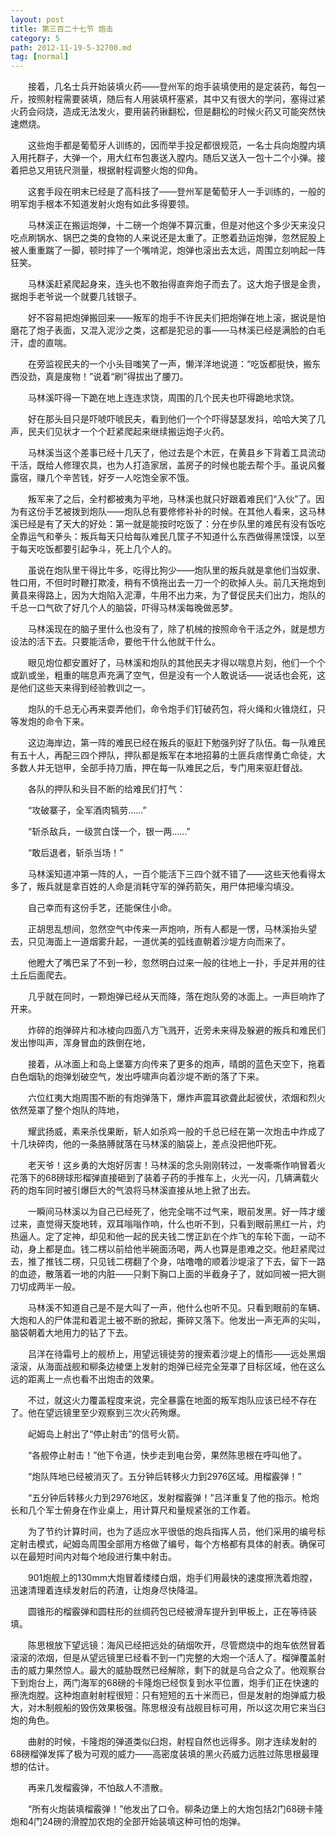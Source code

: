 ```yaml
---
layout: post
title: 第三百二十七节 炮击
category: 5
path: 2012-11-19-5-32700.md
tag: [normal]
---
```


　　接着，几名士兵开始装填火药——登州军的炮手装填使用的是定装药，每包一斤，按照射程需要装填，随后有人用装填杆塞紧，其中又有很大的学问，塞得过紧火药会闷烧，造成无法发火，要用装药锹翻松，但是翻松的时候火药又可能突然快速燃烧。

　　这些炮手都是葡萄牙人训练的，因而举手投足都很规范，一名士兵向炮膛内填入用托群子，大弹一个，用大红布包裹送入膛内。随后又送入一包十二个小弹。接着把总又用铳尺测量，根据射程调整火炮的仰角。

　　这套手段在明末已经是了高科技了——登州军是葡萄牙人一手训练的，一般的明军炮手根本不知道发射火炮有如此多得要领。

　　马林溪正在搬运炮弹，十二磅一个炮弹不算沉重，但是对他这个多少天来没只吃点刷锅水、锅巴之类的食物的人来说还是太重了。正憋着劲运炮弹，忽然屁股上被人重重踹了一脚，顿时摔了一个嘴啃泥，炮弹也滚出去太远，周围立刻响起一阵狂笑。

　　马林溪赶紧爬起身来，连头也不敢抬得直奔炮子而去了。这大炮子很是金贵，据炮手老爷说一个就要几钱银子。

　　好不容易把炮弹搬回来——叛军的炮手不许民夫们把炮弹在地上滚，据说是怕磨花了炮子表面，又混入泥沙之类，这都是犯忌的事——马林溪已经是满脸的白毛汗，虚的直喘。

　　在旁监视民夫的一个小头目嗤笑了一声，懒洋洋地说道：“吃饭都挺快，搬东西没劲，真是废物！”说着“刷”得拔出了腰刀。

　　马林溪吓得一下跪在地上连连求饶，周围的几个民夫也吓得跪地求饶。

　　好在那头目只是吓唬吓唬民夫，看到他们一个个吓得瑟瑟发抖，哈哈大笑了几声，民夫们见状才一个个赶紧爬起来继续搬运炮子火药。

　　马林溪当这个差事已经十几天了，他过去是个木匠，在黄县乡下背着工具流动干活，既给人修理农具，也为人打造家居，盖房子的时候也能去帮个手。虽说风餐露宿，赚几个辛苦钱，好歹一人吃饱全家不饿。

　　叛军来了之后，全村都被夷为平地，马林溪也就只好跟着难民们“入伙”了。因为有这份手艺被拨到炮队——炮队总有要修修补补的时候。在其他人看来，这马林溪已经是有了天大的好处：第一就是能按时吃饭了：分在步队里的难民有没有饭吃全靠运气和拳头：叛兵每天只给每队难民几筐子不知道什么东西做得黑馍馍，以至于每天吃饭都要引起争斗，死上几个人的。

　　虽说在炮队里干得比牛多，吃得比狗少——炮队里的叛兵就是拿他们当奴隶、牲口用，不但时时鞭打欺凌，稍有不慎拖出去一刀一个的砍掉人头。前几天拖炮到黄县来得路上，因为大炮陷入泥潭，牛用不出力来，为了督促民夫们出力，炮队的千总一口气砍了好几个人的脑袋，吓得马林溪每晚做恶梦。

　　马林溪现在的脑子里什么也没有了，除了机械的按照命令干活之外，就是想方设法的活下去。只要能活命，要他干什么他就干什么。

　　眼见炮位都安置好了，马林溪和炮队的其他民夫才得以喘息片刻，他们一个个或趴或坐，粗重的喘息声充满了空气，但是没有一个人敢说话——说话也会死，这是他们这些天来得到经验教训之一。

　　炮队的千总无心再来耍弄他们，命令炮手们钉破药包，将火绳和火锥烧红，只等发炮的命令下来。

　　这边海岸边，第一阵的难民已经在叛兵的驱赶下勉强列好了队伍。每一队难民有五十人，再配三四个押队，押队都是叛军在本地招募的土匪兵痞悍勇亡命徒，大多数人并无铠甲，全部手持刀盾，押在每一队难民之后，专门用来驱赶督战。

　　各队的押队和头目不断的给难民们打气：

　　“攻破寨子，全军酒肉犒劳……”

　　“斩杀敌兵，一级赏白馍一个，银一两……”

　　“敢后退者，斩杀当场！”

　　马林溪知道冲第一阵的人，一百个能活下三四个就不错了——这些天他看得太多了，叛兵就是拿百姓的人命是消耗守军的弹药箭矢，用尸体把壕沟填没。

　　自己幸而有这份手艺，还能保住小命。

　　正胡思乱想间，忽然空气中传来一声炮响，所有人都是一愣，马林溪抬头望去，只见海面上一道烟雾升起，一道优美的弧线直朝着沙堤方向而来了。

　　他瞪大了嘴巴呆了不到一秒，忽然明白过来一般的往地上一扑，手足并用的往土丘后面爬去。

　　几乎就在同时，一颗炮弹已经从天而降，落在炮队旁的冰面上。一声巨响炸了开来。

　　炸碎的炮弹碎片和冰棱向四面八方飞溅开，近旁未来得及躲避的叛兵和难民们发出惨叫声，浑身冒血的跌倒在地，

　　接着，从冰面上和岛上堡寨方向传来了更多的炮声，晴朗的蓝色天空下，拖着白色烟轨的炮弹划破空气，发出呼啸声向着沙堤不断的落了下来。

　　六位红夷大炮周围不断的有炮弹落下，爆炸声震耳欲聋此起彼伏，浓烟和烈火依然笼罩了整个炮队的阵地，

　　耀武扬威，素来杀伐果断，斩人如杀鸡一般的千总已经在第一次炮击中炸成了十几块碎肉，他的一条胳膊就落在马林溪的脑袋上，差点没把他吓死。

　　老天爷！这乡勇的大炮好厉害！马林溪的念头刚刚转过，一发嘶嘶作响冒着火花落下的68磅球形榴弹直接砸到了装着子药的手推车上，火光一闪，几辆满载火药的炮车同时被引爆巨大的气浪将马林溪直接从地上掀了出去。

　　一瞬间马林溪以为自己已经死了，他完全喘不过气来，眼前发黑。好一阵才缓过来，直觉得天旋地转，双耳嗡嗡作响，什么也听不到，只看到眼前黑红一片，灼热逼人。定了定神，却见和他一起的民夫钱二愣正趴在个炸飞的车轮下面，一动不动，身上都是血。钱二楞以前给他半碗面汤喝，两人也算是患难之交。他赶紧爬过去，推了推钱二楞，只见钱二楞翻了个身，咕噜噜的顺着沙堤滚了下去，留下一路的血迹，散落着一地的内脏——只剩下胸口上面的半截身子了，就如同被一把大铡刀切成两半一般。

　　马林溪不知道自己是不是大叫了一声，他什么也听不见。只看到眼前的车辆、大炮和人的尸体混和着泥土被不断的掀起，撕碎又落下。他发出一声无声的尖叫，脑袋朝着大地用力的钻了下去。

　　吕洋在待霜号上的舰桥上，用望远镜徒劳的搜索着沙堤上的情形——远处黑烟滚滚，从海面战舰和柳条边棱堡上发射的炮弹已经完全笼罩了目标区域，他在这么远的距离上一点也看不出炮击的效果。

　　不过，就这火力覆盖程度来说，完全暴露在地面的叛军炮队应该已经不存在了。他在望远镜里至少观察到三次火药殉爆。

　　屺姆岛上射出了“停止射击”的信号火箭。

　　“各舰停止射击！”他下令道，快步走到电台旁，果然陈思根在呼叫他了。

　　“炮队阵地已经被消灭了。五分钟后转移火力到2976区域。用榴霰弹！”

　　“五分钟后转移火力到2976地区，发射榴霰弹！”吕洋重复了他的指示。枪炮长和几个军士俯身在作业桌上，用计算尺和量规紧张的工作着。

　　为了节约计算时间，也为了适应水平很低的炮兵指挥人员，他们采用的编号标定射击模式，屺姆岛周围全部用方格做了编号，每个方格都有具体的射表。确保可以在最短时间内对每个地段进行集中射击。

　　901炮舰上的130mm大炮冒着缕缕白烟，炮手们用最快的速度擦洗着炮膛，迅速清理着连续发射后的药渣，让炮身尽快降温。

　　圆锥形的榴霰弹和圆柱形的丝绸药包已经被滑车提升到甲板上，正在等待装填。

　　陈思根放下望远镜：海风已经把远处的硝烟吹开，尽管燃烧中的炮车依然冒着滚滚的浓烟，但是从望远镜里已经看不到一门完整的大炮一个活人了。榴弹覆盖射击的威力果然惊人。最大的威胁既然已经解除，剩下的就是乌合之众了。他观察台下到炮台上，两门海军的68磅的卡隆炮已经恢复到水平位置，炮手们正在快速的擦洗炮膛。这种炮直射射程很短：只有短短的五十米而已，但是发射的炮弹威力极大，对木制舰船的毁伤效果极强。陈思根没有战舰目标可用，所以这次用它来当臼炮的角色。

　　曲射的时候，卡隆炮的弹道类似臼炮，射程自然也远得多。刚才连续发射的68磅榴弹发挥了极为可观的威力——高密度装填的黑火药威力远胜过陈思根最理想的估计。

　　再来几发榴霰弹，不怕敌人不溃散。

　　“所有火炮装填榴霰弹！”他发出了口令。柳条边堡上的大炮包括2门68磅卡隆炮和4门24磅的滑膛加农炮的全部开始装填这种可怕的炮弹。
